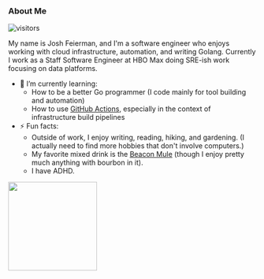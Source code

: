 ### About Me

![visitors](https://visitor-badge.glitch.me/badge?page_id=yardbirdsax.yardbirdsax)

My name is Josh Feierman, and I'm a software engineer who enjoys working with cloud infrastructure, automation, and writing Golang. Currently I work as a Staff Software Engineer at HBO Max doing SRE-ish work focusing on data platforms.

- 🌱 I’m currently learning:
  - How to be a better Go programmer (I code mainly for tool building and automation)
  - How to use [GitHub Actions](https://github.com/features/actions), especially in the context of infrastructure build pipelines
- ⚡ Fun facts:
  -  Outside of work, I enjoy writing, reading, hiking, and gardening. (I actually need to find more hobbies that don't involve computers.)
  -  My favorite mixed drink is the [Beacon Mule](https://nerdswithknives.com/beacon-mule-bourbon-ginger-beer-cocktail/) (though I enjoy pretty much anything with bourbon in it).
  -  I have ADHD.

<img height="180em" src="https://github-readme-stats.vercel.app/api?username=yardbirdsax&show_icons=true&hide_border=true&&count_private=true&include_all_commits=true" />

<!--
**yardbirdsax/yardbirdsax** is a ✨ _special_ ✨ repository because its `README.md` (this file) appears on your GitHub profile.

Here are some ideas to get you started:

- 🔭 I’m currently working on ...
- 🌱 I’m currently learning ...
- 👯 I’m looking to collaborate on ...
- 🤔 I’m looking for help with ...
- 💬 Ask me about ...
- 📫 How to reach me: ...
- 😄 Pronouns: ...
- ⚡ Fun fact: ...
-->
